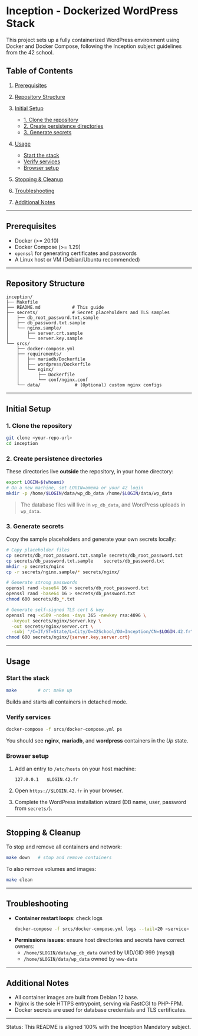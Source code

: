 # Inception - Dockerized WordPress Stack

This project sets up a fully containerized WordPress environment using Docker and Docker Compose, following the Inception subject guidelines from the 42 school.

## Table of Contents

1. [Prerequisites](#prerequisites)
2. [Repository Structure](#repository-structure)
3. [Initial Setup](#initial-setup)

   * [1. Clone the repository](#1-clone-the-repository)
   * [2. Create persistence directories](#2-create-persistence-directories)
   * [3. Generate secrets](#3-generate-secrets)
4. [Usage](#usage)

   * [Start the stack](#start-the-stack)
   * [Verify services](#verify-services)
   * [Browser setup](#browser-setup)
5. [Stopping & Cleanup](#stopping--cleanup)
6. [Troubleshooting](#troubleshooting)
7. [Additional Notes](#additional-notes)

---

## Prerequisites

* Docker (>= 20.10)
* Docker Compose (>= 1.29)
* `openssl` for generating certificates and passwords
* A Linux host or VM (Debian/Ubuntu recommended)

---

## Repository Structure

```
inception/
├── Makefile
├── README.md            # This guide
├── secrets/             # Secret placeholders and TLS samples
│   ├── db_root_password.txt.sample
│   ├── db_password.txt.sample
│   └── nginx.sample/
│       ├── server.crt.sample
│       └── server.key.sample
└── srcs/
    ├── docker-compose.yml
    ├── requirements/
    │   ├── mariadb/Dockerfile
    │   ├── wordpress/Dockerfile
    │   └── nginx/
    │       ├── Dockerfile
    │       └── conf/nginx.conf
    └── data/             # (Optional) custom nginx configs
```

---

## Initial Setup

### 1. Clone the repository

```bash
git clone <your-repo-url>
cd inception
```

### 2. Create persistence directories

These directories live **outside** the repository, in your home directory:

```bash
export LOGIN=$(whoami)
# On a new machine, set LOGIN=amema or your 42 login
mkdir -p /home/$LOGIN/data/wp_db_data /home/$LOGIN/data/wp_data
```

> The database files will live in `wp_db_data`, and WordPress uploads in `wp_data`.

### 3. Generate secrets

Copy the sample placeholders and generate your own secrets locally:

```bash
# Copy placeholder files
cp secrets/db_root_password.txt.sample secrets/db_root_password.txt
cp secrets/db_password.txt.sample    secrets/db_password.txt
mkdir -p secrets/nginx
cp -r secrets/nginx.sample/* secrets/nginx/

# Generate strong passwords
openssl rand -base64 16 > secrets/db_root_password.txt
openssl rand -base64 16 > secrets/db_password.txt
chmod 600 secrets/db_*.txt

# Generate self-signed TLS cert & key
openssl req -x509 -nodes -days 365 -newkey rsa:4096 \
  -keyout secrets/nginx/server.key \
  -out secrets/nginx/server.crt \
  -subj "/C=IT/ST=State/L=City/O=42School/OU=Inception/CN=$LOGIN.42.fr"
chmod 600 secrets/nginx/{server.key,server.crt}
```

---

## Usage

### Start the stack

```bash
make        # or: make up
```

Builds and starts all containers in detached mode.

### Verify services

```bash
docker-compose -f srcs/docker-compose.yml ps
```

You should see **nginx**, **mariadb**, and **wordpress** containers in the *Up* state.

### Browser setup

1. Add an entry to `/etc/hosts` on your host machine:

   ```
   127.0.0.1   $LOGIN.42.fr
   ```
2. Open `https://$LOGIN.42.fr` in your browser.
3. Complete the WordPress installation wizard (DB name, user, password from `secrets/`).

---

## Stopping & Cleanup

To stop and remove all containers and network:

```bash
make down   # stop and remove containers
```

To also remove volumes and images:

```bash
make clean
```

---

## Troubleshooting

* **Container restart loops**: check logs

  ```bash
  docker-compose -f srcs/docker-compose.yml logs --tail=20 <service>
  ```

- **Permissions issues**: ensure host directories and secrets have correct owners:
  - `/home/$LOGIN/data/wp_db_data` owned by UID/GID 999 (mysql)
  - `/home/$LOGIN/data/wp_data` owned by `www-data`

---

## Additional Notes

- All container images are built from Debian 12 base.
- Nginx is the sole HTTPS entrypoint, serving via FastCGI to PHP-FPM.
- Docker secrets are used for database credentials and TLS certificates.

---

Status: This README is aligned 100% with the Inception Mandatory subject.

